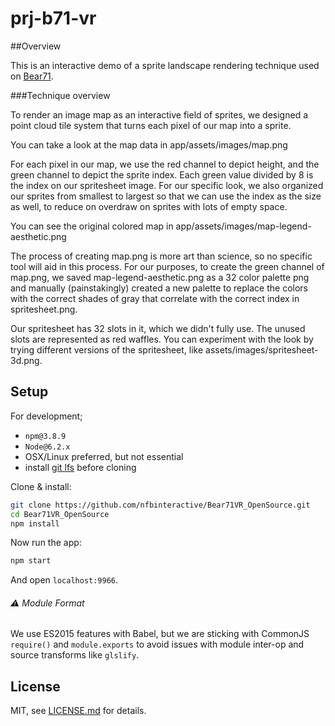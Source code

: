 # prj-b71-vr

##Overview

This is an interactive demo of a sprite landscape rendering technique used on [Bear71](https://bear71vr.nfb.ca/).

###Technique overview

To render an image map as an interactive field of sprites, we designed a point cloud tile system that turns each pixel of our map into a sprite. 

You can take a look at the map data in app/assets/images/map.png

For each pixel in our map, we use the red channel to depict height, and the green channel to depict the sprite index. Each green value divided by 8 is the index on our spritesheet image. For our specific look, we also organized our sprites from smallest to largest so that we can use the index as the size as well, to reduce on overdraw on sprites with lots of empty space.

You can see the original colored map in app/assets/images/map-legend-aesthetic.png

The process of creating map.png is more art than science, so no specific tool will aid in this process. For our purposes, to create the green channel of map.png, we saved map-legend-aesthetic.png as a 32 color palette png and manually (painstakingly) created a new palette to replace the colors with the correct shades of gray that correlate with the correct index in spritesheet.png.

Our spritesheet has 32 slots in it, which we didn't fully use. The unused slots are represented as red waffles. You can experiment with the look by trying different versions of the spritesheet, like assets/images/spritesheet-3d.png.

## Setup

For development;

- `npm@3.8.9`
- `Node@6.2.x`
- OSX/Linux preferred, but not essential
- install [git lfs](https://git-lfs.github.com/) before cloning

Clone & install:

```sh
git clone https://github.com/nfbinteractive/Bear71VR_OpenSource.git
cd Bear71VR_OpenSource
npm install
```

Now run the app:

```sh
npm start
```

And open `localhost:9966`.

###### :warning: Module Format

We use ES2015 features with Babel, but we are sticking with CommonJS `require()` and `module.exports` to avoid issues with module inter-op and source transforms like `glslify`.

## License

MIT, see [LICENSE.md](http://github.com/nfbinteractive/Bear71VR_OpenSource/blob/master/LICENSE.md) for details.
